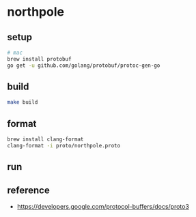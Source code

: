 # northpole

## setup

```bash
# mac
brew install protobuf
go get -u github.com/golang/protobuf/protoc-gen-go
```

## build 

```bash
make build
```

## format

```bash
brew install clang-format
clang-format -i proto/northpole.proto
```

## run


## reference

* https://developers.google.com/protocol-buffers/docs/proto3

